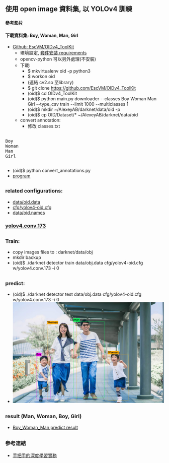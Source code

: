 ## 使用 open image 資料集, 以 YOLOv4 訓練
#### [參考影片](https://www.youtube.com/watch?v=zJDUhGL26iU&t=1175s)
#### 下載資料集: Boy, Woman, Man, Girl
* [Github: EscVM/OIDv4_ToolKit](https://github.com/EscVM/OIDv4_ToolKit)
    * 環境設定, [套件安裝 requirements](https://github.com/EscVM/OIDv4_ToolKit/blob/master/requirements.txt)
    * opencv-python 可以另外處理(不安裝)
    * 下載: 
        * $ mkvirtualenv oid -p python3
        * $ workon oid
        * (連結 cv2.so 至library)
        * $ git clone https://github.com/EscVM/OIDv4_ToolKit
        * (oid)$ cd OIDv4_ToolKit
        * (oid)$ python main.py downloader --classes Boy Woman Man Girl --type_csv train --limit 1000 --multiclasses 1
        * (oid)$ mkdir ~/AlexeyAB/darknet/data/oid -p
        * (oid)$ cp OID/Dataset/* ~/AlexeyAB/darknet/data/oid
    * convert annotation:
        * 修改 classes.txt
##
<pre>
Boy
Woman
Man
Girl
</pre>
##
* (oid)$ python convert_annotations.py 
* [program](https://github.com/Jahidur1414/OIDv4_ToolKit-For-Custom-Data-Set-Create-/blob/master/convert_annotations.py)
##
### related configurations:
* [data/oid.data](https://github.com/jumbokh/yolo-class/blob/master/oid/cfg/obj.data)
* [cfg/yolov4-oid.cfg](https://github.com/jumbokh/yolo-class/blob/master/oid/cfg/yolov4-oid.cfg)
* [data/oid.names](https://github.com/jumbokh/yolo-class/blob/master/oid/cfg/obj.names)
### [yolov4.conv.173](https://github.com/AlexeyAB/darknet/releases/download/darknet_yolo_v3_optimal/yolov4.conv.137)
##
### Train:
* copy images files to : darknet/data/obj
* mkdir backup
* (oid)$ ./darknet detector train data/obj.data cfg/yolov4-oid.cfg w/yolov4.conv.173 -i 0
##
### predict:
* (oid)$ ./darknet detector test data/obj.data cfg/yolov4-oid.cfg w/yolov4.conv.173 -i 0
* ![child5](https://github.com/jumbokh/yolo-class/blob/master/oid/out-oid/child5-oid.jpg)
##
### result (Man, Woman, Boy, Girl)
* [Boy_Woman_Man predict result](https://github.com/jumbokh/yolo-class/blob/master/oid/out-oid/oid-predict-Man_Woman_Boy.odt)
##
### 參考連結
* [手把手的深度學習實務](https://github.com/jumbokh/hands-on-DL/blob/master/slides_181202.pdf)
